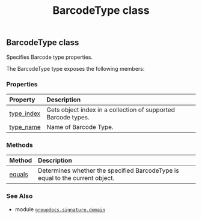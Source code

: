 ﻿---
title: BarcodeType class
second_title: GroupDocs.Signature for Python via .NET API References
description: 
type: docs
url: /python-net/groupdocs.signature.domain/barcodetype/
is_root: false
weight: 30
---

## BarcodeType class

Specifies Barcode type properties.



The BarcodeType type exposes the following members:

### Properties
| Property | Description |
| :- | :- |
| [type_index](/signature/python-net/groupdocs.signature.domain/barcodetype/type_index) | Gets object index in a collection of supported Barcode types. |
| [type_name](/signature/python-net/groupdocs.signature.domain/barcodetype/type_name) | Name of Barcode Type. |


### Methods
| Method | Description |
| :- | :- |
| [equals](/signature/python-net/groupdocs.signature.domain/barcodetype/equals/#groupdocs.signature.domain.BarcodeType) | Determines whether the specified BarcodeType is equal to the current object. |



### See Also
* module [`groupdocs.signature.domain`](..)
